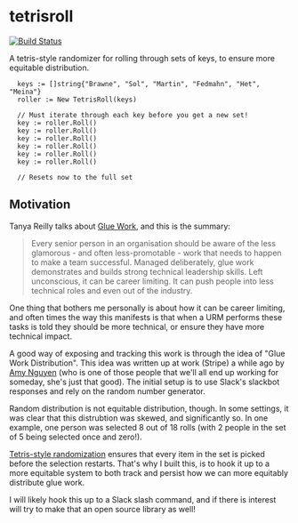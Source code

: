 # tetrisroll

[![Build Status](https://travis-ci.com/jshirley/tetrisroll.svg?branch=master)](https://travis-ci.com/jshirley/tetrisroll)

A tetris-style randomizer for rolling through sets of keys, to ensure more equitable distribution.

```
  keys := []string{"Brawne", "Sol", "Martin", "Fedmahn", "Het", "Meina"}
  roller := New TetrisRoll(keys)

  // Must iterate through each key before you get a new set!
  key := roller.Roll()
  key := roller.Roll()
  key := roller.Roll()
  key := roller.Roll()
  key := roller.Roll()
  key := roller.Roll()

  // Resets now to the full set
```

## Motivation

Tanya Reilly talks about [Glue Work](https://noidea.dog/glue), and this is the summary:

> Every senior person in an organisation should be aware of the less glamorous - and often less-promotable - work that needs to happen to make a team successful. Managed deliberately, glue work demonstrates and builds strong technical leadership skills. Left unconscious, it can be career limiting. It can push people into less technical roles and even out of the industry.

One thing that bothers me personally is about how it can be career limiting, and often times the way this manifests is
that when a URM performs these tasks is told they should be more technical, or ensure they have more technical impact.

A good way of exposing and tracking this work is through the idea of "Glue Work Distribution". This idea was written up 
at work (Stripe) a while ago by [Amy Nguyen](https://twitter.com/amyngyn) (who is one of those people that we'll all end
up working for someday, she's just that good). The initial setup is to use Slack's slackbot responses and rely on the
random number generator.

Random distribution is not equitable distribution, though. In some settings, it was clear that this distrubtion was
skewed, and significantly so. In one example, one person was selected 8 out of 18 rolls (with 2 people in the set of 5
being selected once and zero!).

[Tetris-style randomization](https://tetris.fandom.com/wiki/Random_Generator) ensures that every item in the set is
picked before the selection restarts. That's why I built this, is to hook it up to a more equitable system to both track
and persist how we can more equitably distribute glue work.

I will likely hook this up to a Slack slash command, and if there is interest will try to make that an open source
library as well!


